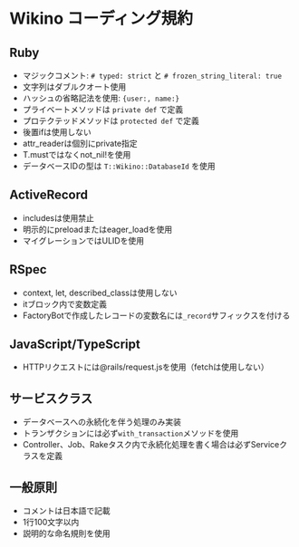 # Wikino コーディング規約

## Ruby

- マジックコメント: `# typed: strict` と `# frozen_string_literal: true`
- 文字列はダブルクオート使用
- ハッシュの省略記法を使用: `{user:, name:}`
- プライベートメソッドは `private def` で定義
- プロテクテッドメソッドは `protected def` で定義
- 後置ifは使用しない
- attr_readerは個別にprivate指定
- T.mustではなくnot_nil!を使用
- データベースIDの型は `T::Wikino::DatabaseId` を使用

## ActiveRecord

- includesは使用禁止
- 明示的にpreloadまたはeager_loadを使用
- マイグレーションではULIDを使用

## RSpec

- context, let, described_classは使用しない
- itブロック内で変数定義
- FactoryBotで作成したレコードの変数名には`_record`サフィックスを付ける

## JavaScript/TypeScript

- HTTPリクエストには@rails/request.jsを使用（fetchは使用しない）

## サービスクラス

- データベースへの永続化を伴う処理のみ実装
- トランザクションには必ず`with_transaction`メソッドを使用
- Controller、Job、Rakeタスク内で永続化処理を書く場合は必ずServiceクラスを定義

## 一般原則

- コメントは日本語で記載
- 1行100文字以内
- 説明的な命名規則を使用
